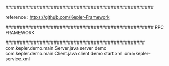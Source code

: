 
####################################################

reference :     https://github.com/Kepler-Framework


####################################################
RPC FRAMEWORK






#################################################
 com.kepler.demo.main.Server.java  server demo
 com.kepler.demo.main.Client.java  client demo
 start xml :xml=kepler-service.xml
 